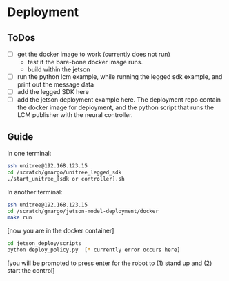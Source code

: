 # Deployment

## ToDos

- [ ] get the docker image to work (currently does not run)
  - test if the bare-bone docker image runs. 
  - build within the jetson
- [ ] run the python lcm example, while running the legged sdk example, and print out the message data
- [ ] add the legged SDK here
- [ ] add the jetson deployment example here. The deployment repo contain the docker image for deployment, and the python script that runs the LCM publisher with the neural controller.

## Guide

In one terminal:

```bash
ssh unitree@192.168.123.15
cd /scratch/gmargo/unitree_legged_sdk
./start_unitree_[sdk or controller].sh
```

In another terminal:
```bash
ssh unitree@192.168.123.15
cd /scratch/gmargo/jetson-model-deployment/docker
make run
```
[now you are in the docker container]
```bash
cd jetson_deploy/scripts
python deploy_policy.py  [* currently error occurs here]
```
[you will be prompted to press enter for the robot to (1) stand up and (2) start the control]
